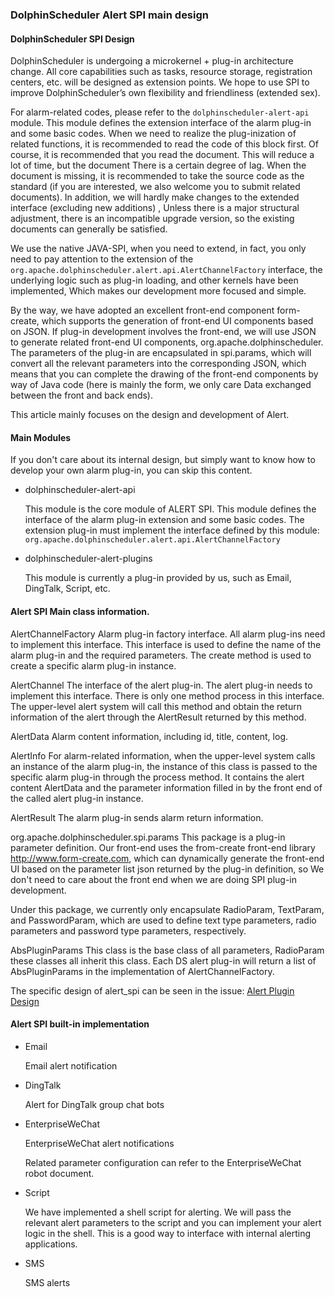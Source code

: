### DolphinScheduler Alert SPI main design

#### DolphinScheduler SPI Design

DolphinScheduler is undergoing a microkernel + plug-in architecture change. All core capabilities such as tasks, resource storage, registration centers, etc. will be designed as extension points. We hope to use SPI to improve DolphinScheduler’s own flexibility and friendliness (extended sex).

For alarm-related codes, please refer to the `dolphinscheduler-alert-api` module. This module defines the extension interface of the alarm plug-in and some basic codes. When we need to realize the plug-inization of related functions, it is recommended to read the code of this block first. Of course, it is recommended that you read the document. This will reduce a lot of time, but the document There is a certain degree of lag. When the document is missing, it is recommended to take the source code as the standard (if you are interested, we also welcome you to submit related documents). In addition, we will hardly make changes to the extended interface (excluding new additions) , Unless there is a major structural adjustment, there is an incompatible upgrade version, so the existing documents can generally be satisfied.

We use the native JAVA-SPI, when you need to extend, in fact, you only need to pay attention to the extension of the `org.apache.dolphinscheduler.alert.api.AlertChannelFactory` interface, the underlying logic such as plug-in loading, and other kernels have been implemented, Which makes our development more focused and simple.

By the way, we have adopted an excellent front-end component form-create, which supports the generation of front-end UI components based on JSON. If plug-in development involves the front-end, we will use JSON to generate related front-end UI components, org.apache.dolphinscheduler. The parameters of the plug-in are encapsulated in spi.params, which will convert all the relevant parameters into the corresponding JSON, which means that you can complete the drawing of the front-end components by way of Java code (here is mainly the form, we only care Data exchanged between the front and back ends).

This article mainly focuses on the design and development of Alert.

#### Main Modules

If you don't care about its internal design, but simply want to know how to develop your own alarm plug-in, you can skip this content.

* dolphinscheduler-alert-api

  This module is the core module of ALERT SPI. This module defines the interface of the alarm plug-in extension and some basic codes. The extension plug-in must implement the interface defined by this module: `org.apache.dolphinscheduler.alert.api.AlertChannelFactory`

* dolphinscheduler-alert-plugins

  This module is currently a plug-in provided by us, such as Email, DingTalk, Script, etc.


#### Alert SPI Main class information.
AlertChannelFactory
Alarm plug-in factory interface. All alarm plug-ins need to implement this interface. This interface is used to define the name of the alarm plug-in and the required parameters. The create method is used to create a specific alarm plug-in instance.

AlertChannel
The interface of the alert plug-in. The alert plug-in needs to implement this interface. There is only one method process in this interface. The upper-level alert system will call this method and obtain the return information of the alert through the AlertResult returned by this method.

AlertData
Alarm content information, including id, title, content, log.

AlertInfo
For alarm-related information, when the upper-level system calls an instance of the alarm plug-in, the instance of this class is passed to the specific alarm plug-in through the process method. It contains the alert content AlertData and the parameter information filled in by the front end of the called alert plug-in instance.

AlertResult
The alarm plug-in sends alarm return information.

org.apache.dolphinscheduler.spi.params
This package is a plug-in parameter definition. Our front-end uses the from-create front-end library http://www.form-create.com, which can dynamically generate the front-end UI based on the parameter list json returned by the plug-in definition, so We don't need to care about the front end when we are doing SPI plug-in development.

Under this package, we currently only encapsulate RadioParam, TextParam, and PasswordParam, which are used to define text type parameters, radio parameters and password type parameters, respectively.

AbsPluginParams This class is the base class of all parameters, RadioParam these classes all inherit this class. Each DS alert plug-in will return a list of AbsPluginParams in the implementation of AlertChannelFactory.

The specific design of alert_spi can be seen in the issue: [Alert Plugin Design](https://github.com/apache/incubator-dolphinscheduler/issues/3049)

#### Alert SPI built-in implementation

* Email

     Email alert notification

* DingTalk

     Alert for DingTalk group chat bots

* EnterpriseWeChat

     EnterpriseWeChat alert notifications

     Related parameter configuration can refer to the EnterpriseWeChat robot document.

* Script

     We have implemented a shell script for alerting. We will pass the relevant alert parameters to the script and you can implement your alert logic in the shell. This is a good way to interface with internal alerting applications.

* SMS

     SMS alerts
